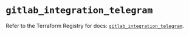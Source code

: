 # `gitlab_integration_telegram`

Refer to the Terraform Registry for docs: [`gitlab_integration_telegram`](https://registry.terraform.io/providers/gitlabhq/gitlab/17.10.0/docs/resources/integration_telegram).
